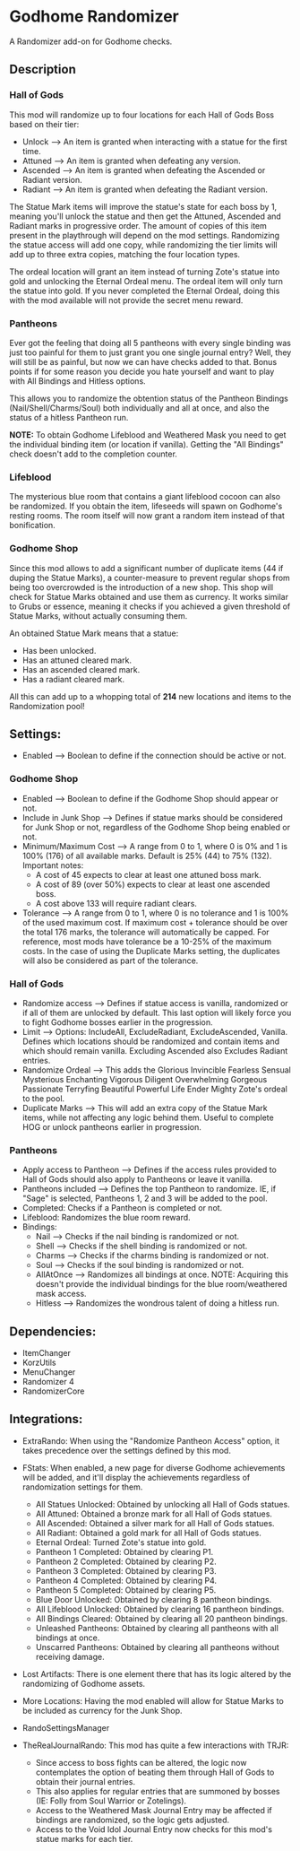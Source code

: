 # Godhome Randomizer

A Randomizer add-on for Godhome checks.

## Description

### Hall of Gods

This mod will randomize up to four locations for each Hall of Gods Boss based on their tier:
- Unlock --> An item is granted when interacting with a statue for the first time.
- Attuned --> An item is granted when defeating any version.
- Ascended --> An item is granted when defeating the Ascended or Radiant version.
- Radiant --> An item is granted when defeating the Radiant version.

The Statue Mark items will improve the statue's state for each boss by 1, meaning you'll unlock the statue and then get the Attuned, Ascended and Radiant marks in progressive order. The amount of copies of this item present in the playthrough will depend on the mod settings. Randomizing the statue access will add one copy, while randomizing the tier limits will add up to three extra copies, matching the four location types.

The ordeal location will grant an item instead of turning Zote's statue into gold and unlocking the Eternal Ordeal menu. The ordeal item will only turn the statue into gold. If you never completed the Eternal Ordeal, doing this with the mod available will not provide the secret menu reward.

### Pantheons

Ever got the feeling that doing all 5 pantheons with every single binding was just too painful for them to just grant you one single journal entry? Well, they will still be as painful, but now we can have checks added to that. Bonus points if for some reason you decide you hate yourself and want to play with All Bindings and Hitless options.

This allows you to randomize the obtention status of the Pantheon Bindings (Nail/Shell/Charms/Soul) both individually and all at once, and also the status of a hitless Pantheon run.

__NOTE:__ To obtain Godhome Lifeblood and Weathered Mask you need to get the individual binding item (or location if vanilla). Getting the "All Bindings" check doesn't add to the completion counter.

### Lifeblood

The mysterious blue room that contains a giant lifeblood cocoon can also be randomized. If you obtain the item, lifeseeds will spawn on Godhome's resting rooms. The room itself will now grant a random item instead of that bonification.

### Godhome Shop

Since this mod allows to add a significant number of duplicate items (44 if duping the Statue Marks), a counter-measure to prevent regular shops from being too overcrowded is the introduction of a new shop. This shop will check for Statue Marks obtained and use them as currency. It works similar to Grubs or essence, meaning it checks if you achieved a given threshold of Statue Marks, without actually consuming them.

An obtained Statue Mark means that a statue:
- Has been unlocked.
- Has an attuned cleared mark.
- Has an ascended cleared mark.
- Has a radiant cleared mark.

All this can add up to a whopping total of __214__ new locations and items to the Randomization pool!

## Settings:
- Enabled --> Boolean to define if the connection should be active or not.

### Godhome Shop
- Enabled --> Boolean to define if the Godhome Shop should appear or not.
- Include in Junk Shop --> Defines if statue marks should be considered for Junk Shop or not, regardless of the Godhome Shop being enabled or not.
- Minimum/Maximum Cost --> A range from 0 to 1, where 0 is 0% and 1 is 100% (176) of all available marks. Default is 25% (44) to 75% (132). Important notes:
    - A cost of 45 expects to clear at least one attuned boss mark.
    - A cost of 89 (over 50%) expects to clear at least one ascended boss.
    - A cost above 133 will require radiant clears.
- Tolerance --> A range from 0 to 1, where 0 is no tolerance and 1 is 100% of the used maximum cost. If maximum cost + tolerance should be over the total 176 marks, the tolerance will automatically be capped. For reference, most mods have tolerance be a 10-25% of the maximum costs. In the case of using the Duplicate Marks setting, the duplicates will also be considered as part of the tolerance.

### Hall of Gods
- Randomize access --> Defines if statue access is vanilla, randomized or if all of them are unlocked by default. This last option will likely force you to fight Godhome bosses earlier in the progression.
- Limit --> Options: IncludeAll, ExcludeRadiant, ExcludeAscended, Vanilla. Defines which locations should be randomized and contain items and which should remain vanilla. Excluding Ascended also Excludes Radiant entries.
- Randomize Ordeal --> This adds the Glorious Invincible Fearless Sensual Mysterious Enchanting Vigorous Diligent Overwhelming Gorgeous Passionate Terryfing Beautiful Powerful Life Ender Mighty Zote's ordeal to the pool.
- Duplicate Marks --> This will add an extra copy of the Statue Mark items, while not affecting any logic behind them. Useful to complete HOG or unlock pantheons earlier in progression.

### Pantheons
- Apply access to Pantheon --> Defines if the access rules provided to Hall of Gods should also apply to Pantheons or leave it vanilla.
- Pantheons included --> Defines the top Pantheon to randomize. IE, if "Sage" is selected, Pantheons 1, 2 and 3 will be added to the pool.
- Completed: Checks if a Pantheon is completed or not.
- Lifeblood: Randomizes the blue room reward.
- Bindings:
    - Nail --> Checks if the nail binding is randomized or not.
    - Shell --> Checks if the shell binding is randomized or not.
    - Charms --> Checks if the charms binding is randomized or not.
    - Soul --> Checks if the soul binding is randomized or not.
    - AllAtOnce --> Randomizes all bindings at once. NOTE: Acquiring this doesn't provide the individual bindings for the blue room/weathered mask access.
    - Hitless --> Randomizes the wondrous talent of doing a hitless run.

## Dependencies:
- ItemChanger
- KorzUtils
- MenuChanger
- Randomizer 4
- RandomizerCore

## Integrations:
- ExtraRando: When using the "Randomize Pantheon Access" option, it takes precedence over the settings defined by this mod.
- FStats: When enabled, a new page for diverse Godhome achievements will be added, and it'll display the achievements regardless of randomization settings for them.
    - All Statues Unlocked: Obtained by unlocking all Hall of Gods statues.
    - All Attuned: Obtained a bronze mark for all Hall of Gods statues.
    - All Ascended: Obtained a silver mark for all Hall of Gods statues.
    - All Radiant: Obtained a gold mark for all Hall of Gods statues.
    - Eternal Ordeal: Turned Zote's statue into gold.
    - Pantheon 1 Completed: Obtained by clearing P1.
    - Pantheon 2 Completed: Obtained by clearing P2.
    - Pantheon 3 Completed: Obtained by clearing P3.
    - Pantheon 4 Completed: Obtained by clearing P4.
    - Pantheon 5 Completed: Obtained by clearing P5.
    - Blue Door Unlocked: Obtained by clearing 8 pantheon bindings.
    - All Lifeblood Unlocked: Obtained by clearing 16 pantheon bindings.
    - All Bindings Cleared: Obtained by clearing all 20 pantheon bindings.
    - Unleashed Pantheons: Obtained by clearing all pantheons with all bindings at once.
    - Unscarred Pantheons: Obtained by clearing all pantheons without receiving damage.

- Lost Artifacts: There is one element there that has its logic altered by the randomizing of Godhome assets.
- More Locations: Having the mod enabled will allow for Statue Marks to be included as currency for the Junk Shop.
- RandoSettingsManager
- TheRealJournalRando: This mod has quite a few interactions with TRJR:
    - Since access to boss fights can be altered, the logic now contemplates the option of beating them through Hall of Gods to obtain their journal entries.
    - This also applies for regular entries that are summoned by bosses (IE: Folly from Soul Warrior or Zotelings).
    - Access to the Weathered Mask Journal Entry may be affected if bindings are randomized, so the logic gets adjusted.
    - Access to the Void Idol Journal Entry now checks for this mod's statue marks for each tier.
